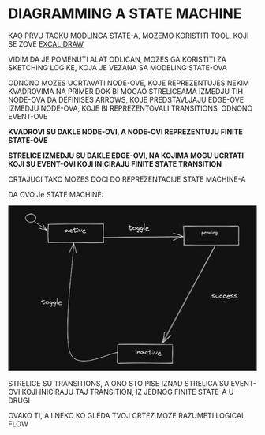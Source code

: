 # DIAGRAMMING A STATE MACHINE

KAO PRVU TACKU MODLINGA STATE-A, MOZEMO KORISTITI TOOL, KOJI SE ZOVE [EXCALIDRAW](https://excalidraw.com/)

VIDIM DA JE POMENUTI ALAT ODLICAN, MOZES GA KORISTITI ZA SKETCHING LOGIKE, KOJA JE VEZANA SA MODELING STATE-OVA

ODNONO MOZES UCRTAVATI NODE-OVE, KOJE REPREZENTUJES NEKIM KVADROVIMA NA PRIMER DOK BI MOGAO STRELICEAMA IZMEDJU TIH NODE-OVA DA DEFINISES ARROWS, KOJE PREDSTAVLJAJU EDGE-OVE IZMEDJU NODE-OVA, KOJE BI REPREZENTOVALI TRANSITIONS, ODNONO EVENT-OVE

**KVADROVI SU DAKLE NODE-OVI, A NODE-OVI REPREZENTUJU FINITE STATE-OVE**

**STRELICE IZMEDJU SU DAKLE EDGE-OVI, NA KOJIMA MOGU UCRTATI KOJI SU EVENT-OVI KOJI INICIRAJU FINITE STATE TRANSITION**

CRTAJUCI TAKO MOZES DOCI DO REPREZENTACIJE STATE MACHINE-A

DA OVO Je STATE MACHINE:

![state machine](images/Screenshot%20from%202021-06-18%2018-25-43.png)

STRELICE SU TRANSITIONS, A ONO STO PISE IZNAD STRELICA SU EVENT-OVI KOJI INICIRAJU TAJ TRANSITION, IZ JEDNOG FINITE STATE-A U DRUGI

OVAKO TI, A I NEKO KO GLEDA TVOJ CRTEZ MOZE RAZUMETI LOGICAL FLOW
